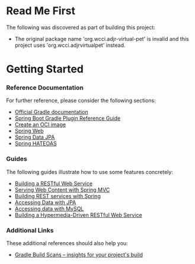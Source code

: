 # Read Me First
The following was discovered as part of building this project:

* The original package name 'org.wcci.adjr-virtual-pet' is invalid and this project uses 'org.wcci.adjrvirtualpet' instead.

# Getting Started

### Reference Documentation
For further reference, please consider the following sections:

* [Official Gradle documentation](https://docs.gradle.org)
* [Spring Boot Gradle Plugin Reference Guide](https://docs.spring.io/spring-boot/docs/3.1.2/gradle-plugin/reference/html/)
* [Create an OCI image](https://docs.spring.io/spring-boot/docs/3.1.2/gradle-plugin/reference/html/#build-image)
* [Spring Web](https://docs.spring.io/spring-boot/docs/3.1.2/reference/htmlsinge/index.html#web)
* [Spring Data JPA](https://docs.spring.io/spring-boot/docs/3.1.2/reference/htmlsinge/index.html#data.sql.jpa-and-spring-data)
* [Spring HATEOAS](https://docs.spring.io/spring-boot/docs/3.1.2/reference/htmlsinge/index.html#web.spring-hateoas)

### Guides
The following guides illustrate how to use some features concretely:

* [Building a RESTful Web Service](https://spring.io/guides/gs/rest-service/)
* [Serving Web Content with Spring MVC](https://spring.io/guides/gs/serving-web-content/)
* [Building REST services with Spring](https://spring.io/guides/tutorials/rest/)
* [Accessing Data with JPA](https://spring.io/guides/gs/accessing-data-jpa/)
* [Accessing data with MySQL](https://spring.io/guides/gs/accessing-data-mysql/)
* [Building a Hypermedia-Driven RESTful Web Service](https://spring.io/guides/gs/rest-hateoas/)

### Additional Links
These additional references should also help you:

* [Gradle Build Scans – insights for your project's build](https://scans.gradle.com#gradle)

